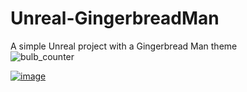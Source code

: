 # Unreal-GingerbreadMan
A simple Unreal project with a Gingerbread Man theme  
![bulb_counter](https://github.com/Corey255A1/Unreal-GingerbreadMan/assets/3460291/0fe3db10-ae11-4dc9-9f4c-1768bf5af43c)

[![image](https://github.com/Corey255A1/Unreal-GingerbreadMan/assets/3460291/eb633e5a-7677-450c-b7fb-d81992894c3a)](https://www.youtube.com/watch?v=ejexwNJ2QHo)
